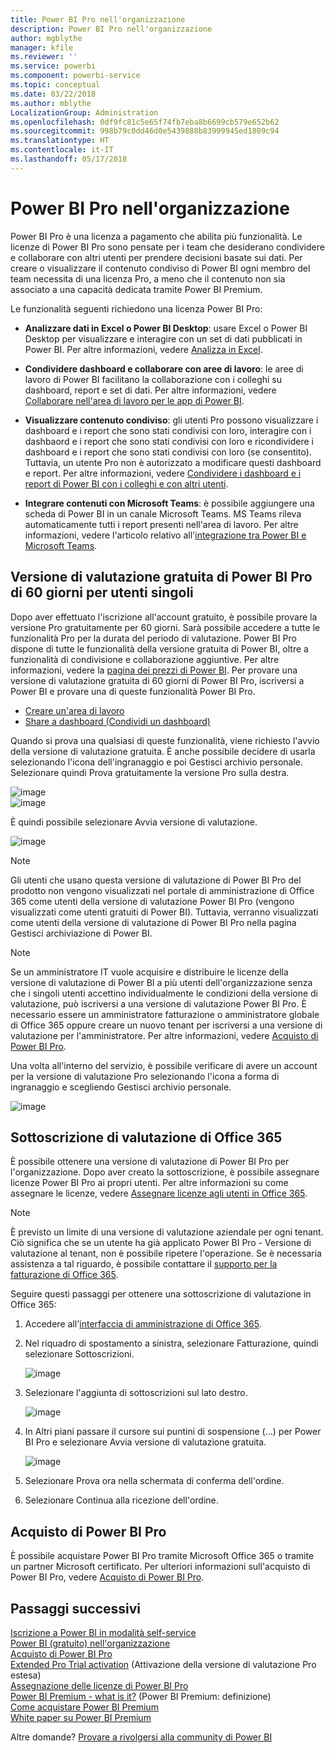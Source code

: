 ```yaml
---
title: Power BI Pro nell'organizzazione
description: Power BI Pro nell'organizzazione
author: mgblythe
manager: kfile
ms.reviewer: ''
ms.service: powerbi
ms.component: powerbi-service
ms.topic: conceptual
ms.date: 03/22/2018
ms.author: mblythe
LocalizationGroup: Administration
ms.openlocfilehash: 0df9fc81c5e65f74fb7eba8b6699cb579e652b62
ms.sourcegitcommit: 998b79c0dd46d0e5439888b83999945ed1809c94
ms.translationtype: HT
ms.contentlocale: it-IT
ms.lasthandoff: 05/17/2018
---
```

# <a name="power-bi-pro-in-your-organization"></a>Power BI Pro nell'organizzazione

Power BI Pro è una licenza a pagamento che abilita più funzionalità. Le licenze di Power BI Pro sono pensate per i team che desiderano condividere e collaborare con altri utenti per prendere decisioni basate sui dati.  Per creare o visualizzare il contenuto condiviso di Power BI ogni membro del team necessita di una licenza Pro, a meno che il contenuto non sia associato a una capacità dedicata tramite Power BI Premium.

Le funzionalità seguenti richiedono una licenza Power BI Pro:

* **Analizzare dati in Excel o Power BI Desktop**: usare Excel o Power BI Desktop per visualizzare e interagire con un set di dati pubblicati in Power BI. Per altre informazioni, vedere [Analizza in Excel](service-analyze-in-excel.md).

* **Condividere dashboard e collaborare con aree di lavoro**: le aree di lavoro di Power BI facilitano la collaborazione con i colleghi su dashboard, report e set di dati. Per altre informazioni, vedere [Collaborare nell'area di lavoro per le app di Power BI](service-collaborate-power-bi-workspace.md).

* **Visualizzare contenuto condiviso**: gli utenti Pro possono visualizzare i dashboard e i report che sono stati condivisi con loro, interagire con i dashbaord e i report che sono stati condivisi con loro e ricondividere i dashboard e i report che sono stati condivisi con loro (se consentito). Tuttavia, un utente Pro non è autorizzato a modificare questi dashboard e report. Per altre informazioni, vedere [Condividere i dashboard e i report di Power BI con i colleghi e con altri utenti](service-share-dashboards.md).

* **Integrare contenuti con Microsoft Teams**: è possibile aggiungere una scheda di Power BI in un canale Microsoft Teams. MS Teams rileva automaticamente tutti i report presenti nell'area di lavoro. Per altre informazioni, vedere l'articolo relativo all'[integrazione tra Power BI e Microsoft Teams](https://powerbi.microsoft.com/en-us/blog/power-bi-teams-up-with-microsoft-teams/). 

## <a name="power-bi-pro-60-day-trial-for-individuals"></a>Versione di valutazione gratuita di Power BI Pro di 60 giorni per utenti singoli

Dopo aver effettuato l'iscrizione all'account gratuito, è possibile provare la versione Pro gratuitamente per 60 giorni. Sarà possibile accedere a tutte le funzionalità Pro per la durata del periodo di valutazione. Power BI Pro dispone di tutte le funzionalità della versione gratuita di Power BI, oltre a funzionalità di condivisione e collaborazione aggiuntive. Per altre informazioni, vedere la [pagina dei prezzi di Power BI](https://powerbi.microsoft.com/en-us/pricing/). Per provare una versione di valutazione gratuita di 60 giorni di Power BI Pro, iscriversi a Power BI e provare una di queste funzionalità Power BI Pro.

* [Creare un'area di lavoro](service-create-distribute-apps.md)
* [Share a dashboard (Condividi un dashboard)](service-share-dashboards.md)

Quando si prova una qualsiasi di queste funzionalità, viene richiesto l'avvio della versione di valutazione gratuita. È anche possibile decidere di usarla selezionando l'icona dell'ingranaggio e poi Gestisci archivio personale. Selezionare quindi Prova gratuitamente la versione Pro sulla destra.

   ![image](media/service-power-bi-pro-in-your-organization/service-power-bi-pro-in-your-organization-01.png)
   </br>
   ![image](media/service-power-bi-pro-in-your-organization/service-power-bi-pro-in-your-organization-02.png)

È quindi possibile selezionare Avvia versione di valutazione.

   ![image](media/service-power-bi-pro-in-your-organization/service-power-bi-pro-in-your-organization-03.png)

> [!NOTE]
> Gli utenti che usano questa versione di valutazione di Power BI Pro del prodotto non vengono visualizzati nel portale di amministrazione di Office 365 come utenti della versione di valutazione Power BI Pro (vengono visualizzati come utenti gratuiti di Power BI). Tuttavia, verranno visualizzati come utenti della versione di valutazione di Power BI Pro nella pagina Gestisci archiviazione di Power BI.
>

> [!NOTE]
> Se un amministratore IT vuole acquisire e distribuire le licenze della versione di valutazione di Power BI a più utenti dell'organizzazione senza che i singoli utenti accettino individualmente le condizioni della versione di valutazione, può iscriversi a una versione di valutazione Power BI Pro. È necessario essere un amministratore fatturazione o amministratore globale di Office 365 oppure creare un nuovo tenant per iscriversi a una versione di valutazione per l'amministratore. Per altre informazioni, vedere [Acquisto di Power BI Pro](service-admin-purchasing-power-bi-pro.md).
>

Una volta all'interno del servizio, è possibile verificare di avere un account per la versione di valutazione Pro selezionando l'icona a forma di ingranaggio e scegliendo Gestisci archivio personale.

   ![image](media/service-power-bi-pro-in-your-organization/service-power-bi-pro-in-your-organization-04.png)

## <a name="subscription-trial-in-office-365"></a>Sottoscrizione di valutazione di Office 365

È possibile ottenere una versione di valutazione di Power BI Pro per l'organizzazione. Dopo aver creato la sottoscrizione, è possibile assegnare licenze Power BI Pro ai propri utenti. Per altre informazioni su come assegnare le licenze, vedere [Assegnare licenze agli utenti in Office 365](https://support.office.com/en-us/article/assign-licenses-to-users-in-office-365-for-business-997596b5-4173-4627-b915-36abac6786dc?ui=en-US&rs=en-US&ad=US).

> [!NOTE]
> È previsto un limite di una versione di valutazione aziendale per ogni tenant. Ciò significa che se un utente ha già applicato Power BI Pro - Versione di valutazione al tenant, non è possibile ripetere l'operazione. Se è necessaria assistenza a tal riguardo, è possibile contattare il [supporto per la fatturazione di Office 365](https://support.office.microsoft.com/en-us/article/contact-support-for-business-products-admin-help-32a17ca7-6fa0-4870-8a8d-e25ba4ccfd4b?CorrelationId=552bbf37-214f-4202-80cb-b94240dcd671&ui=en-US&rs=en-US&ad=US).
>

Seguire questi passaggi per ottenere una sottoscrizione di valutazione in Office 365:

1. Accedere all'[interfaccia di amministrazione di Office 365](https://portal.office.com/adminportal/home#/homepage).
2. Nel riquadro di spostamento a sinistra, selezionare Fatturazione, quindi selezionare Sottoscrizioni.

   ![image](media/service-power-bi-pro-in-your-organization/service-power-bi-pro-in-your-organization-05.png)

3. Selezionare l'aggiunta di sottoscrizioni sul lato destro.

   ![image](media/service-power-bi-pro-in-your-organization/service-power-bi-pro-in-your-organization-06.png)

4. In Altri piani passare il cursore sui puntini di sospensione (...) per Power BI Pro e selezionare Avvia versione di valutazione gratuita.

   ![image](media/service-power-bi-pro-in-your-organization/service-power-bi-pro-in-your-organization-07.png) 

5. Selezionare Prova ora nella schermata di conferma dell'ordine.
6. Selezionare Continua alla ricezione dell'ordine.

## <a name="purchasing-power-bi-pro"></a>Acquisto di Power BI Pro

È possibile acquistare Power BI Pro tramite Microsoft Office 365 o tramite un partner Microsoft certificato. Per ulteriori informazioni sull'acquisto di Power BI Pro, vedere [Acquisto di Power BI Pro](service-admin-purchasing-power-bi-pro.md).

## <a name="next-steps"></a>Passaggi successivi
[Iscrizione a Power BI in modalità self-service](service-admin-signing-up-for-power-bi-with-a-new-office-365-trial.md)
<br/>
[Power BI (gratuito) nell'organizzazione](service-admin-service-free-in-your-organization.md)
<br/>
[Acquisto di Power BI Pro](service-admin-purchasing-power-bi-pro.md)
<br/>
[Extended Pro Trial activation](service-extended-pro-trial.md) (Attivazione della versione di valutazione Pro estesa)
<br/>
[Assegnazione delle licenze di Power BI Pro](service-admin-assigning-power-bi-pro-licenses.md)
<br/>
[Power BI Premium - what is it?](service-admin-premium-manage.md) (Power BI Premium: definizione)
<br/>
[Come acquistare Power BI Premium](service-admin-premium-purchase.md)
<br/>
[White paper su Power BI Premium](https://aka.ms/pbipremiumwhitepaper)

Altre domande? [Provare a rivolgersi alla community di Power BI](https://community.powerbi.com/)